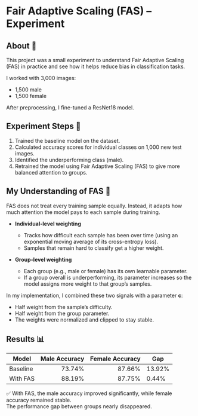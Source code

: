 # **Fair Adaptive Scaling (FAS) – Experiment** 

## **About** 📌  
This project was a small experiment to understand Fair Adaptive Scaling (FAS) in practice and see how it helps reduce bias in classification tasks.  

I worked with 3,000 images:  
-  1,500 male  
-  1,500 female  

After preprocessing, I fine-tuned a ResNet18 model.  

## **Experiment Steps** 🔬  
1. Trained the baseline model on the dataset.  
2. Calculated accuracy scores for individual classes on 1,000 new test images.  
3. Identified the underperforming class (male).  
4. Retrained the model using Fair Adaptive Scaling (FAS) to give more balanced attention to groups.  

## **My Understanding of FAS** 🧠  
FAS does not treat every training sample equally. Instead, it adapts how much attention the model pays to each sample during training.  

- **Individual-level weighting**  
  - Tracks how difficult each sample has been over time (using an exponential moving average of its cross-entropy loss).  
  - Samples that remain hard to classify get a higher weight.  

- **Group-level weighting**  
  - Each group (e.g., male or female) has its own learnable parameter.  
  - If a group overall is underperforming, its parameter increases so the model assigns more weight to that group’s samples.  

In my implementation, I combined these two signals with a parameter **c**:  
- Half weight from the sample’s difficulty.  
- Half weight from the group parameter.  
- The weights were normalized and clipped to stay stable.  

## **Results** 📊  

| Model    | Male Accuracy | Female Accuracy | Gap   |
|----------|--------------:|----------------:|-------|
| Baseline | 73.74%        | 87.66%          | 13.92% |
| With FAS | 88.19%        | 87.75%          | 0.44%  |

✅ With FAS, the male accuracy improved significantly, while female accuracy remained stable.  
The performance gap between groups nearly disappeared.  
